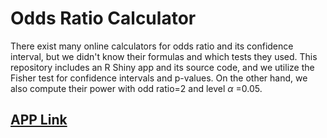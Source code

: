 # Odds Ratio Calculator
There exist many online calculators for odds ratio and its confidence interval, but we didn't know their formulas and which tests they used. This repository includes an R Shiny app and its source code, and we utilize the Fisher test for confidence intervals and p-values. On the other hand, we also compute their power with odd ratio=2 and level $\alpha$ =0.05.

## [APP Link](https://ysluapps.shinyapps.io/Cal4OR/)

